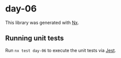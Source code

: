 # day-06

This library was generated with [Nx](https://nx.dev).

## Running unit tests

Run `nx test day-06` to execute the unit tests via [Jest](https://jestjs.io).
